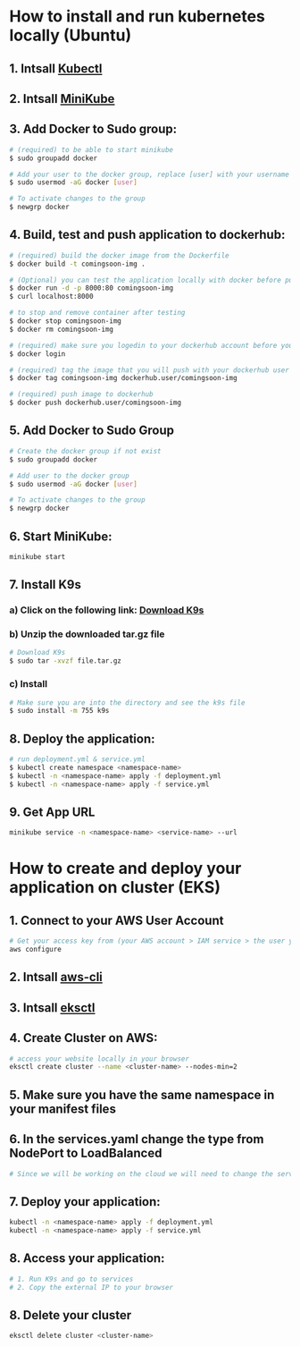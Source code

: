 # How to install and run kubernetes locally (Ubuntu)

## 1. Intsall [Kubectl](https://kubernetes.io/docs/tasks/tools/install-kubectl-linux/)

## 2. Intsall [MiniKube](https://minikube.sigs.k8s.io/docs/start/)

## 3. Add Docker to Sudo group:
```bash
# (required) to be able to start minikube
$ sudo groupadd docker

# Add your user to the docker group, replace [user] with your username
$ sudo usermod -aG docker [user] 

# To activate changes to the group
$ newgrp docker
```
## 4. Build, test and push application to dockerhub:

```bash
# (required) build the docker image from the Dockerfile
$ docker build -t comingsoon-img .
```

```bash
# (Optional) you can test the application locally with docker before pushing it to dockerhub to make sure it is working fine
$ docker run -d -p 8000:80 comingsoon-img
$ curl localhost:8000
```

```bash
# to stop and remove container after testing
$ docker stop comingsoon-img
$ docker rm comingsoon-img
```

```bash 
# (required) make sure you logedin to your dockerhub account before you push the image
$ docker login

# (required) tag the image that you will push with your dockerhub user   
$ docker tag comingsoon-img dockerhub.user/comingsoon-img 

# (required) push image to dockerhub
$ docker push dockerhub.user/comingsoon-img
```
## 5. Add Docker to Sudo Group
```bash
# Create the docker group if not exist
$ sudo groupadd docker

# Add user to the docker group
$ sudo usermod -aG docker [user]

# To activate changes to the group
$ newgrp docker

```

## 6. Start MiniKube:

```bash 
minikube start 
```

## 7. Install K9s

### a) Click on the following link: [Download K9s](https://github.com/derailed/k9s/releases)

### b) Unzip the downloaded tar.gz file
``` bash
# Download K9s 
$ sudo tar -xvzf file.tar.gz
```

### c) Install 
``` bash
# Make sure you are into the directory and see the k9s file 
$ sudo install -m 755 k9s
```

## 8. Deploy the application:

``` bash
# run deployment.yml & service.yml 
$ kubectl create namespace <namespace-name>
$ kubectl -n <namespace-name> apply -f deployment.yml 
$ kubectl -n <namespace-name> apply -f service.yml 
```

## 9. Get App URL
```bash
minikube service -n <namespace-name> <service-name> --url
```

# How to create and deploy your application on cluster (EKS)

## 1. Connect to your AWS User Account
``` bash
# Get your access key from (your AWS account > IAM service > the user you will use > security credintials > create access key)
aws configure
```

## 2. Intsall [aws-cli](https://docs.aws.amazon.com/cli/latest/userguide/getting-started-install.html)

## 3. Intsall [eksctl](https://docs.aws.amazon.com/emr/latest/EMR-on-EKS-DevelopmentGuide/setting-up-eksctl.html)

## 4. Create Cluster on AWS:
``` bash
# access your website locally in your browser
eksctl create cluster --name <cluster-name> --nodes-min=2
```

## 5. Make sure you have the same namespace in your manifest files

## 6. In the services.yaml change the type from NodePort to LoadBalanced 
``` bash
# Since we will be working on the cloud we will need to change the service type to get an external IP for our application
```
## 7. Deploy your application:
``` bash
kubectl -n <namespace-name> apply -f deployment.yml 
kubectl -n <namespace-name> apply -f service.yml 
```

## 8. Access your application:
``` bash
# 1. Run K9s and go to services
# 2. Copy the external IP to your browser
```

## 8. Delete your cluster
``` bash
eksctl delete cluster <cluster-name>
```